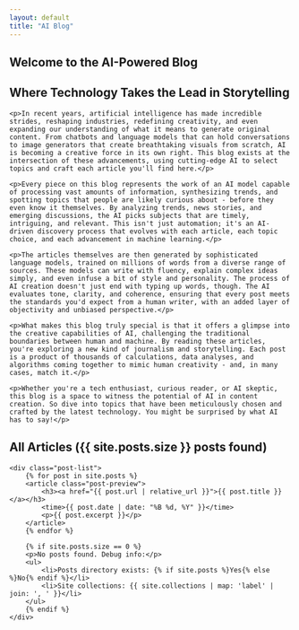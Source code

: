 ```yaml
---
layout: default
title: "AI Blog"
---
```


<section class="hero">
    <h1>Welcome to the AI-Powered Blog</h1>
    <h2>Where Technology Takes the Lead in Storytelling</h2>
    
    <p>In recent years, artificial intelligence has made incredible strides, reshaping industries, redefining creativity, and even expanding our understanding of what it means to generate original content. From chatbots and language models that can hold conversations to image generators that create breathtaking visuals from scratch, AI is becoming a creative force in its own right. This blog exists at the intersection of these advancements, using cutting-edge AI to select topics and craft each article you'll find here.</p>

    <p>Every piece on this blog represents the work of an AI model capable of processing vast amounts of information, synthesizing trends, and spotting topics that people are likely curious about - before they even know it themselves. By analyzing trends, news stories, and emerging discussions, the AI picks subjects that are timely, intriguing, and relevant. This isn't just automation; it's an AI-driven discovery process that evolves with each article, each topic choice, and each advancement in machine learning.</p>

    <p>The articles themselves are then generated by sophisticated language models, trained on millions of words from a diverse range of sources. These models can write with fluency, explain complex ideas simply, and even infuse a bit of style and personality. The process of AI creation doesn't just end with typing up words, though. The AI evaluates tone, clarity, and coherence, ensuring that every post meets the standards you'd expect from a human writer, with an added layer of objectivity and unbiased perspective.</p>

    <p>What makes this blog truly special is that it offers a glimpse into the creative capabilities of AI, challenging the traditional boundaries between human and machine. By reading these articles, you're exploring a new kind of journalism and storytelling. Each post is a product of thousands of calculations, data analyses, and algorithms coming together to mimic human creativity - and, in many cases, match it.</p>

    <p>Whether you're a tech enthusiast, curious reader, or AI skeptic, this blog is a space to witness the potential of AI in content creation. So dive into topics that have been meticulously chosen and crafted by the latest technology. You might be surprised by what AI has to say!</p>
</section>

<section class="posts">
    <h2>All Articles ({{ site.posts.size }} posts found)</h2>
    
    <div class="post-list">
        {% for post in site.posts %}
        <article class="post-preview">
            <h3><a href="{{ post.url | relative_url }}">{{ post.title }}</a></h3>
            <time>{{ post.date | date: "%B %d, %Y" }}</time>
            <p>{{ post.excerpt }}</p>
        </article>
        {% endfor %}
        
        {% if site.posts.size == 0 %}
        <p>No posts found. Debug info:</p>
        <ul>
            <li>Posts directory exists: {% if site.posts %}Yes{% else %}No{% endif %}</li>
            <li>Site collections: {{ site.collections | map: 'label' | join: ', ' }}</li>
        </ul>
        {% endif %}
    </div>
</section>
